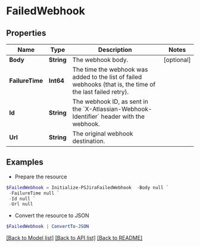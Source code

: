 # FailedWebhook
## Properties

Name | Type | Description | Notes
------------ | ------------- | ------------- | -------------
**Body** | **String** | The webhook body. | [optional] 
**FailureTime** | **Int64** | The time the webhook was added to the list of failed webhooks (that is, the time of the last failed retry). | 
**Id** | **String** | The webhook ID, as sent in the &#x60;X-Atlassian-Webhook-Identifier&#x60; header with the webhook. | 
**Url** | **String** | The original webhook destination. | 

## Examples

- Prepare the resource
```powershell
$FailedWebhook = Initialize-PSJiraFailedWebhook  -Body null `
 -FailureTime null `
 -Id null `
 -Url null
```

- Convert the resource to JSON
```powershell
$FailedWebhook | ConvertTo-JSON
```

[[Back to Model list]](../README.md#documentation-for-models) [[Back to API list]](../README.md#documentation-for-api-endpoints) [[Back to README]](../README.md)

